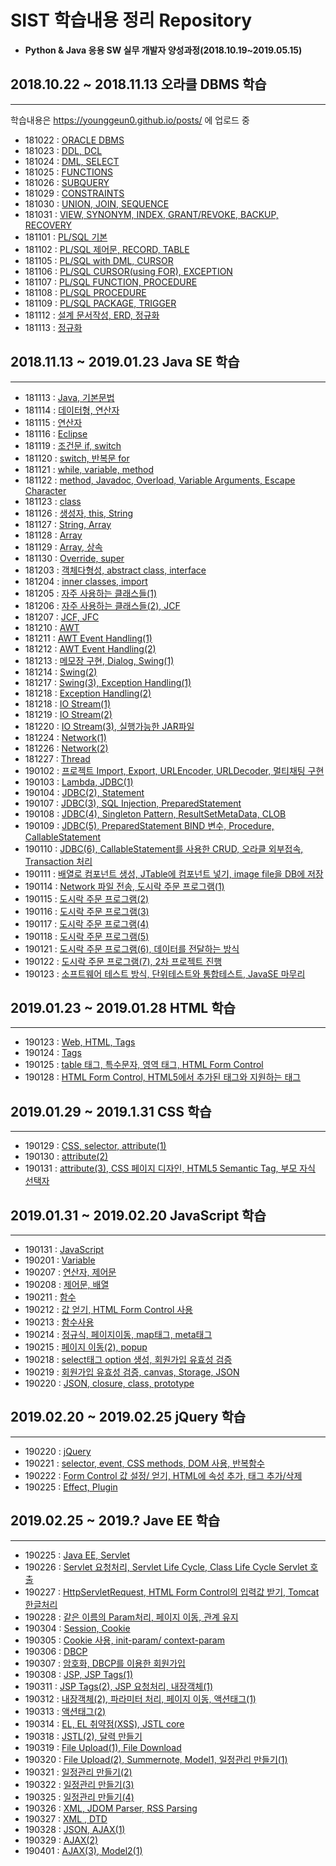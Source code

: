 # SIST 학습내용 정리 Repository

- **Python & Java 응용 SW 실무 개발자 양성과정(2018.10.19~2019.05.15)**

## 2018.10.22 ~ 2018.11.13    오라클 DBMS 학습

---

학습내용은 https://younggeun0.github.io/posts/ 에 업로드 중

- 181022 : [ORACLE DBMS](https://younggeun0.github.io/oracle-%EC%A0%95%EB%A6%AC-01/)
- 181023 : [DDL, DCL](https://younggeun0.github.io/oracle-%EC%A0%95%EB%A6%AC-02/)
- 181024 : [DML, SELECT](https://younggeun0.github.io/oracle-%EC%A0%95%EB%A6%AC-03/)
- 181025 : [FUNCTIONS](https://younggeun0.github.io/oracle-%EC%A0%95%EB%A6%AC-04/)
- 181026 : [SUBQUERY](https://younggeun0.github.io/oracle-%EC%A0%95%EB%A6%AC-05/)
- 181029 : [CONSTRAINTS](https://younggeun0.github.io/oracle-%EC%A0%95%EB%A6%AC-06/)
- 181030 : [UNION, JOIN, SEQUENCE](https://younggeun0.github.io/oracle-%EC%A0%95%EB%A6%AC-07/)
- 181031 : [VIEW, SYNONYM, INDEX, GRANT/REVOKE, BACKUP, RECOVERY](https://younggeun0.github.io/oracle-%EC%A0%95%EB%A6%AC-08/)
- 181101 : [PL/SQL 기본](https://younggeun0.github.io/oracle-%EC%A0%95%EB%A6%AC-09/)
- 181102 : [PL/SQL 제어문, RECORD, TABLE](https://younggeun0.github.io/oracle-%EC%A0%95%EB%A6%AC-10/)
- 181105 : [PL/SQL with DML, CURSOR](https://younggeun0.github.io/oracle-%EC%A0%95%EB%A6%AC-11/)
- 181106 : [PL/SQL CURSOR(using FOR), EXCEPTION](https://younggeun0.github.io/oracle-%EC%A0%95%EB%A6%AC-12/)
- 181107 : [PL/SQL FUNCTION, PROCEDURE](https://younggeun0.github.io/oracle-%EC%A0%95%EB%A6%AC-13/)
- 181108 : [PL/SQL PROCEDURE](https://younggeun0.github.io/oracle-%EC%A0%95%EB%A6%AC-14/)
- 181109 : [PL/SQL PACKAGE, TRIGGER](https://younggeun0.github.io/oracle-%EC%A0%95%EB%A6%AC-15/)
- 181112 : [설계 문서작성, ERD, 정규화](https://younggeun0.github.io/oracle-%EC%A0%95%EB%A6%AC-16/)
- 181113 : [정규화](https://younggeun0.github.io/oracle-%EC%A0%95%EB%A6%AC-17/)


## 2018.11.13 ~ 2019.01.23    Java SE 학습

---

- 181113 : [Java, 기본문법](https://younggeun0.github.io/java-%EC%A0%95%EB%A6%AC-01/)
- 181114 : [데이터형, 연산자](https://younggeun0.github.io/java-%EC%A0%95%EB%A6%AC-02/)
- 181115 : [연산자](https://younggeun0.github.io/java-%EC%A0%95%EB%A6%AC-03/)
- 181116 : [Eclipse](https://younggeun0.github.io/java-%EC%A0%95%EB%A6%AC-04/)
- 181119 : [조건문 if, switch](https://younggeun0.github.io/java-%EC%A0%95%EB%A6%AC-05/)
- 181120 : [switch, 반복문 for](https://younggeun0.github.io/java-%EC%A0%95%EB%A6%AC-06/)
- 181121 : [while, variable, method](https://younggeun0.github.io/java-%EC%A0%95%EB%A6%AC-07/)
- 181122 : [method, Javadoc, Overload, Variable Arguments, Escape Character](https://younggeun0.github.io/java-%EC%A0%95%EB%A6%AC-08/)
- 181123 : [class](https://younggeun0.github.io/java-%EC%A0%95%EB%A6%AC-09/)
- 181126 : [생성자, this, String](https://younggeun0.github.io/java-%EC%A0%95%EB%A6%AC-10/)
- 181127 : [String, Array](https://younggeun0.github.io/java-%EC%A0%95%EB%A6%AC-11/)
- 181128 : [Array](https://younggeun0.github.io/java-%EC%A0%95%EB%A6%AC-12/)
- 181129 : [Array, 상속](https://younggeun0.github.io/java-%EC%A0%95%EB%A6%AC-13/)
- 181130 : [Override, super](https://younggeun0.github.io/java-%EC%A0%95%EB%A6%AC-14/)
- 181203 : [객체다형성, abstract class, interface](https://younggeun0.github.io/java-%EC%A0%95%EB%A6%AC-15/)
- 181204 : [inner classes, import](https://younggeun0.github.io/java-%EC%A0%95%EB%A6%AC-16/)
- 181205 : [자주 사용하는 클래스들(1)](https://younggeun0.github.io/java-%EC%A0%95%EB%A6%AC-17/)
- 181206 : [자주 사용하는 클래스들(2), JCF](https://younggeun0.github.io/java-%EC%A0%95%EB%A6%AC-18/)
- 181207 : [JCF, JFC](https://younggeun0.github.io/java-%EC%A0%95%EB%A6%AC-19/)
- 181210 : [AWT](https://younggeun0.github.io/java-%EC%A0%95%EB%A6%AC-20/)
- 181211 : [AWT Event Handling(1)](https://younggeun0.github.io/java-%EC%A0%95%EB%A6%AC-21/)
- 181212 : [AWT Event Handling(2)](https://younggeun0.github.io/java-%EC%A0%95%EB%A6%AC-22/)
- 181213 : [메모장 구현, Dialog, Swing(1)](https://younggeun0.github.io/java-%EC%A0%95%EB%A6%AC-23/)
- 181214 : [Swing(2)](https://younggeun0.github.io/java-%EC%A0%95%EB%A6%AC-24/)
- 181217 : [Swing(3), Exception Handling(1)](https://younggeun0.github.io/java-%EC%A0%95%EB%A6%AC-25/)
- 181218 : [Exception Handling(2)](https://younggeun0.github.io/java-%EC%A0%95%EB%A6%AC-26/)
- 181218 : [IO Stream(1)](https://younggeun0.github.io/java-%EC%A0%95%EB%A6%AC-27/)
- 181219 : [IO Stream(2)](https://younggeun0.github.io/java-%EC%A0%95%EB%A6%AC-28/)
- 181220 : [IO Stream(3), 실행가능한 JAR파일 ](https://younggeun0.github.io/java-%EC%A0%95%EB%A6%AC-29/)
- 181224 : [Network(1)](https://younggeun0.github.io/java-%EC%A0%95%EB%A6%AC-30/)
- 181226 : [Network(2)](https://younggeun0.github.io/java-%EC%A0%95%EB%A6%AC-31/)
- 181227 : [Thread](https://younggeun0.github.io/java-%EC%A0%95%EB%A6%AC-32/)
- 190102 : [프로젝트 Import, Export, URLEncoder, URLDecoder, 멀티채팅 구현](https://younggeun0.github.io/java-%EC%A0%95%EB%A6%AC-33/)
- 190103 : [Lambda, JDBC(1)](https://younggeun0.github.io/java-%EC%A0%95%EB%A6%AC-34/)
- 190104 : [JDBC(2), Statement](https://younggeun0.github.io/java-%EC%A0%95%EB%A6%AC-35/)
- 190107 : [JDBC(3), SQL Injection, PreparedStatement](https://younggeun0.github.io/java-%EC%A0%95%EB%A6%AC-36/)
- 190108 : [JDBC(4), Singleton Pattern, ResultSetMetaData, CLOB](https://younggeun0.github.io/java-%EC%A0%95%EB%A6%AC-37/)
- 190109 : [JDBC(5), PreparedStatement BIND 변수, Procedure, CallableStatement](https://younggeun0.github.io/java-%EC%A0%95%EB%A6%AC-38/)
- 190110 : [JDBC(6), CallableStatement를 사용한 CRUD, 오라클 외부접속, Transaction 처리](https://younggeun0.github.io/java-%EC%A0%95%EB%A6%AC-39/)
- 190111 : [배열로 컴포넌트 생성, JTable에 컴포넌트 넣기, image file을 DB에 저장](https://younggeun0.github.io/java-%EC%A0%95%EB%A6%AC-40/)
- 190114 : [Network 파일 전송, 도시락 주문 프로그램(1)](https://younggeun0.github.io/java-%EC%A0%95%EB%A6%AC-41/)
- 190115 : [도시락 주문 프로그램(2)](https://younggeun0.github.io/java-%EC%A0%95%EB%A6%AC-42/)
- 190116 : [도시락 주문 프로그램(3)](https://younggeun0.github.io/java-%EC%A0%95%EB%A6%AC-43/)
- 190117 : [도시락 주문 프로그램(4)](https://younggeun0.github.io/java-%EC%A0%95%EB%A6%AC-44/)
- 190118 : [도시락 주문 프로그램(5)](https://younggeun0.github.io/java-%EC%A0%95%EB%A6%AC-45/)
- 190121 : [도시락 주문 프로그램(6), 데이터를 전달하는 방식](https://younggeun0.github.io/java-%EC%A0%95%EB%A6%AC-46/)
- 190122 : [도시락 주문 프로그램(7), 2차 프로젝트 진행](https://younggeun0.github.io/java-%EC%A0%95%EB%A6%AC-47/)
- 190123 : [소프트웨어 테스트 방식, 단위테스트와 통합테스트, JavaSE 마무리](https://younggeun0.github.io/java-%EC%A0%95%EB%A6%AC-48/)

## 2019.01.23 ~ 2019.01.28    HTML 학습

---

- 190123 : [Web, HTML, Tags](https://younggeun0.github.io/HTML-%EC%A0%95%EB%A6%AC-01/)
- 190124 : [Tags](https://younggeun0.github.io/HTML-%EC%A0%95%EB%A6%AC-02/)
- 190125 : [table 태그, 특수문자, 영역 태그, HTML Form Control](https://younggeun0.github.io/HTML-%EC%A0%95%EB%A6%AC-03/)
- 190128 : [HTML Form Control, HTML5에서 추가된 태그와 지원하는 태그](https://younggeun0.github.io/HTML-%EC%A0%95%EB%A6%AC-04/)

## 2019.01.29 ~ 2019.1.31    CSS 학습

---

- 190129 : [CSS, selector, attribute(1)](https://younggeun0.github.io/CSS-%EC%A0%95%EB%A6%AC-01/)
- 190130 : [attribute(2)](https://younggeun0.github.io/CSS-%EC%A0%95%EB%A6%AC-02/)
- 190131 : [attribute(3), CSS 페이지 디자인, HTML5 Semantic Tag, 부모 자식 선택자](https://younggeun0.github.io/CSS-%EC%A0%95%EB%A6%AC-03/)


## 2019.01.31 ~ 2019.02.20    JavaScript 학습

---

- 190131 : [JavaScript](https://younggeun0.github.io/JS-%EC%A0%95%EB%A6%AC-01/)
- 190201 : [Variable](https://younggeun0.github.io/JS-%EC%A0%95%EB%A6%AC-02/)
- 190207 : [연산자, 제어문](https://younggeun0.github.io/JS-%EC%A0%95%EB%A6%AC-03/)
- 190208 : [제어문, 배열](https://younggeun0.github.io/JS-%EC%A0%95%EB%A6%AC-04/)
- 190211 : [함수](https://younggeun0.github.io/JS-%EC%A0%95%EB%A6%AC-05/)
- 190212 : [값 얻기, HTML Form Control 사용](https://younggeun0.github.io/JS-%EC%A0%95%EB%A6%AC-06/)
- 190213 : [함수사용](https://younggeun0.github.io/JS-%EC%A0%95%EB%A6%AC-07/)
- 190214 : [정규식, 페이지이동, map태그, meta태그](https://younggeun0.github.io/JS-%EC%A0%95%EB%A6%AC-08/)
- 190215 : [페이지 이동(2), popup](https://younggeun0.github.io/JS-%EC%A0%95%EB%A6%AC-09/)
- 190218 : [select태그 option 생성, 회원가입 유효성 검증](https://younggeun0.github.io/JS-%EC%A0%95%EB%A6%AC-10/)
- 190219 : [회원가입 유효성 검증, canvas, Storage, JSON](https://younggeun0.github.io/JS-%EC%A0%95%EB%A6%AC-10/)
- 190220 : [JSON, closure, class, prototype](https://younggeun0.github.io/JS-%EC%A0%95%EB%A6%AC-10/)


## 2019.02.20 ~ 2019.02.25    jQuery 학습

---

- 190220 : [jQuery](https://younggeun0.github.io/jQuery-%EC%A0%95%EB%A6%AC-01/)
- 190221 : [selector, event, CSS methods, DOM 사용, 반복함수](https://younggeun0.github.io/jQuery-%EC%A0%95%EB%A6%AC-02/)
- 190222 : [Form Control 값 설정/ 얻기, HTML에 속성 추가, 태그 추가/삭제](https://younggeun0.github.io/jQuery-%EC%A0%95%EB%A6%AC-03/)
- 190225 : [Effect, Plugin](https://younggeun0.github.io/jQuery-%EC%A0%95%EB%A6%AC-04/)

## 2019.02.25 ~ 2019.?    Jave EE 학습

---

- 190225 : [Java EE, Servlet](https://younggeun0.github.io/JavaEE-%EC%A0%95%EB%A6%AC-01/)
- 190226 : [Servlet 요청처리, Servlet Life Cycle, Class Life Cycle Servlet 호출](https://younggeun0.github.io/JavaEE-%EC%A0%95%EB%A6%AC-02/)
- 190227 : [HttpServletRequest, HTML Form Control의 입력값 받기, Tomcat 한글처리](https://younggeun0.github.io/JavaEE-%EC%A0%95%EB%A6%AC-03/)
- 190228 : [같은 이름의 Param처리, 페이지 이동, 관계 유지](https://younggeun0.github.io/JavaEE-%EC%A0%95%EB%A6%AC-04/)
- 190304 : [Session, Cookie](https://younggeun0.github.io/JavaEE-%EC%A0%95%EB%A6%AC-05/)
- 190305 : [Cookie 사용, init-param/ context-param](https://younggeun0.github.io/JavaEE-%EC%A0%95%EB%A6%AC-06/)
- 190306 : [DBCP](https://younggeun0.github.io/JavaEE-%EC%A0%95%EB%A6%AC-07/)
- 190307 : [암호화, DBCP를 이용한 회원가입](https://younggeun0.github.io/JavaEE-%EC%A0%95%EB%A6%AC-08/)
- 190308 : [JSP, JSP Tags(1)](https://younggeun0.github.io/JavaEE-%EC%A0%95%EB%A6%AC-09/)
- 190311 : [JSP Tags(2), JSP 요청처리, 내장객체(1)](https://younggeun0.github.io/JavaEE-%EC%A0%95%EB%A6%AC-10/)
- 190312 : [내장객체(2), 파라미터 처리, 페이지 이동, 액션태그(1)](https://younggeun0.github.io/JavaEE-%EC%A0%95%EB%A6%AC-11/)
- 190313 : [액션태그(2)](https://younggeun0.github.io/JavaEE-%EC%A0%95%EB%A6%AC-12/)
- 190314 : [EL, EL 취약점(XSS), JSTL core](https://younggeun0.github.io/JavaEE-%EC%A0%95%EB%A6%AC-13/)
- 190318 : [JSTL(2), 달력 만들기](https://younggeun0.github.io/JavaEE-%EC%A0%95%EB%A6%AC-14/)
- 190319 : [File Upload(1), File Download](https://younggeun0.github.io/JavaEE-%EC%A0%95%EB%A6%AC-15/)
- 190320 : [File Upload(2), Summernote, Model1, 일정관리 만들기(1)](https://younggeun0.github.io/JavaEE-%EC%A0%95%EB%A6%AC-16/)
- 190321 : [일정관리 만들기(2)](https://younggeun0.github.io/JavaEE-%EC%A0%95%EB%A6%AC-17/)
- 190322 : [일정관리 만들기(3)](https://younggeun0.github.io/JavaEE-%EC%A0%95%EB%A6%AC-18/)
- 190325 : [일정관리 만들기(4)](https://younggeun0.github.io/JavaEE-%EC%A0%95%EB%A6%AC-19/)
- 190326 : [XML, JDOM Parser, RSS Parsing](https://younggeun0.github.io/JavaEE-%EC%A0%95%EB%A6%AC-20/)
- 190327 : [XML , DTD](https://younggeun0.github.io/JavaEE-%EC%A0%95%EB%A6%AC-21/)
- 190328 : [JSON, AJAX(1)](https://younggeun0.github.io/JavaEE-%EC%A0%95%EB%A6%AC-22/)
- 190329 : [AJAX(2)](https://younggeun0.github.io/JavaEE-%EC%A0%95%EB%A6%AC-23/)
- 190401 : [AJAX(3), Model2(1)](https://younggeun0.github.io/JavaEE-%EC%A0%95%EB%A6%AC-24/)
